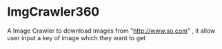 # ImgCrawler360
A Image Crawler  to download images from "http://www.so.com" , it allow user input a key of image which they want to get
